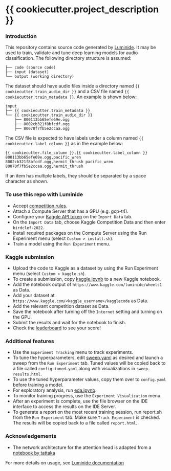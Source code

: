 # {{ cookiecutter.project_description }}

### Introduction
This repository contains source code generated by [Luminide](https://luminide.com). It may be used to train, validate and tune deep learning models for audio classification. The following directory structure is assumed:
```
├── code (source code)
├── input (dataset)
└── output (working directory)
```

The dataset should have audio files inside a directory named `{{ cookiecutter.train_audio_dir }}` and a CSV file named `{{ cookiecutter.train_metadata }}`. An example is shown below:

```
input
├── {{ cookiecutter.train_metadata }}
└── {{ cookiecutter.train_audio_dir }}
    ├── 800113bb65efe69e.ogg
    ├── 8002cb321f8bfcdf.ogg
    ├── 80070f7fb5e2ccaa.ogg
```

The CSV file is expected to have labels under a column named `{{ cookiecutter.label_column }}` as in the example below:

```
{{ cookiecutter.file_column }},{{ cookiecutter.label_column }}
800113bb65efe69e.ogg,pacific_wren
8002cb321f8bfcdf.ogg,hermit_thrush pacific_wren
80070f7fb5e2ccaa.ogg,hermit_thrush
```
If an item has multiple labels, they should be separated by a space character as shown.

### To use this repo with Luminide
- Accept [competition rules](https://www.kaggle.com/competitions/birdclef-2022/rules).
- Attach a Compute Server that has a GPU (e.g. gcp-t4).
- Configure your [Kaggle API token](https://github.com/Kaggle/kaggle-api) on the `Import Data` tab.
- On the `Import Data` tab, choose Kaggle Competition Data and then enter `birdclef-2022`.
- Install required packages on the Compute Server using the Run Experiment menu (select `Custom > install.sh`).
- Train a model using the `Run Experiment` menu.

### Kaggle submission
- Upload the code to Kaggle as a dataset by using the Run Experiment menu (select `Custom > kaggle.sh`).
- To create a submission, copy [kaggle.ipynb](kaggle.ipynb) to a new Kaggle notebook.
- Add the notebook output of `https://www.kaggle.com/luminide/wheels1` as Data.
- Add your dataset at `https://www.kaggle.com/<kaggle_username>/kagglecode` as Data.
- Add the relevant competition dataset as Data.
- Save the notebook after turning off the `Internet` setting and turning on the GPU.
- Submit the results and wait for the notebook to finish.
- Check the [leaderboard](https://www.kaggle.com/competitions/birdclef-2022/leaderboard) to see your score!

### Additional features
- Use the `Experiment Tracking` menu to track experiments.
- To tune the hyperparameters, edit [sweep.yaml](sweep.yaml) as desired and launch a sweep from the `Run Experiment` tab. Tuned values will be copied back to a file called `config-tuned.yaml` along with visualizations in `sweep-results.html`.
- To use the tuned hyperparameter values, copy them over to `config.yaml` before training a model.
- For exploratory analysis, run [eda.ipynb](eda.ipynb).
- To monitor training progress, use the `Experiment Visualization` menu.
- After an experiment is complete, use the file browser on the IDE interface to access the results on the IDE Server.
- To generate a report on the most recent training session, run report.sh from the `Run Experiment` tab. Make sure `Track Experiment` is checked. The results will be copied back to a file called `report.html`.


### Acknowledgements
- The network architecture for the attention head is adapted from a [notebook by tattaka](https://www.kaggle.com/code/tattaka/birdclef2022-submission-baseline)

For more details on usage, see [Luminide documentation](https://luminide.readthedocs.io)
